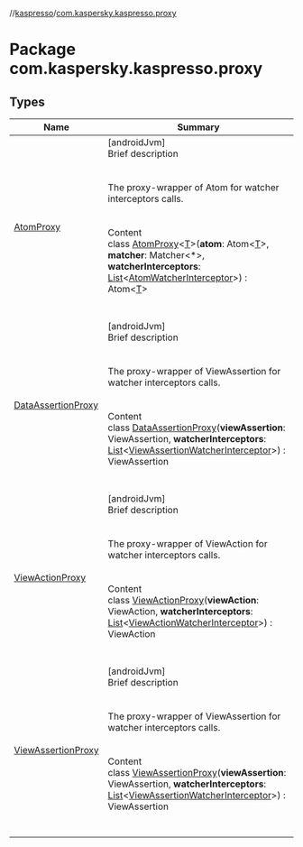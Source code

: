 //[kaspresso](../index.md)/[com.kaspersky.kaspresso.proxy](index.md)



# Package com.kaspersky.kaspresso.proxy  


## Types  
  
|  Name|  Summary| 
|---|---|
| [AtomProxy](-atom-proxy/index.md)| [androidJvm]  <br>Brief description  <br><br><br>The proxy-wrapper of Atom for watcher interceptors calls.<br><br>  <br>Content  <br>class [AtomProxy](-atom-proxy/index.md)<[T](-atom-proxy/index.md)>(**atom**: Atom<[T](-atom-proxy/index.md)>, **matcher**: Matcher<*>, **watcherInterceptors**: [List](https://kotlinlang.org/api/latest/jvm/stdlib/kotlin.collections/-list/index.html)<[AtomWatcherInterceptor](../com.kaspersky.kaspresso.interceptors.watcher.view/-atom-watcher-interceptor/index.md)>) : Atom<[T](-atom-proxy/index.md)>   <br><br><br>
| [DataAssertionProxy](-data-assertion-proxy/index.md)| [androidJvm]  <br>Brief description  <br><br><br>The proxy-wrapper of ViewAssertion for watcher interceptors calls.<br><br>  <br>Content  <br>class [DataAssertionProxy](-data-assertion-proxy/index.md)(**viewAssertion**: ViewAssertion, **watcherInterceptors**: [List](https://kotlinlang.org/api/latest/jvm/stdlib/kotlin.collections/-list/index.html)<[ViewAssertionWatcherInterceptor](../com.kaspersky.kaspresso.interceptors.watcher.view/-view-assertion-watcher-interceptor/index.md)>) : ViewAssertion  <br><br><br>
| [ViewActionProxy](-view-action-proxy/index.md)| [androidJvm]  <br>Brief description  <br><br><br>The proxy-wrapper of ViewAction for watcher interceptors calls.<br><br>  <br>Content  <br>class [ViewActionProxy](-view-action-proxy/index.md)(**viewAction**: ViewAction, **watcherInterceptors**: [List](https://kotlinlang.org/api/latest/jvm/stdlib/kotlin.collections/-list/index.html)<[ViewActionWatcherInterceptor](../com.kaspersky.kaspresso.interceptors.watcher.view/-view-action-watcher-interceptor/index.md)>) : ViewAction  <br><br><br>
| [ViewAssertionProxy](-view-assertion-proxy/index.md)| [androidJvm]  <br>Brief description  <br><br><br>The proxy-wrapper of ViewAssertion for watcher interceptors calls.<br><br>  <br>Content  <br>class [ViewAssertionProxy](-view-assertion-proxy/index.md)(**viewAssertion**: ViewAssertion, **watcherInterceptors**: [List](https://kotlinlang.org/api/latest/jvm/stdlib/kotlin.collections/-list/index.html)<[ViewAssertionWatcherInterceptor](../com.kaspersky.kaspresso.interceptors.watcher.view/-view-assertion-watcher-interceptor/index.md)>) : ViewAssertion  <br><br><br>

